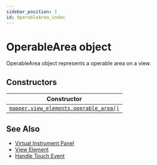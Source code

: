 ```yaml
---
sidebar_position: 1
id: OperableArea_index
---
```


# OperableArea object
OperableArea object represents a operable area on a view.

## Constructors
|Constructor|
|---|
|[`mapper.view_elements.operable_area()`](/libs/mapper/mapper_view_elements_operable_area)

## See Also
- [Virtual Instrument Panel](/guide/virtual_instrument_panel)
- [View Element](/guide/virtual_instrument_panel#view-element)
- [Handle Touch Event](/guide/virtual_instrument_panel#handle-touch-event)
